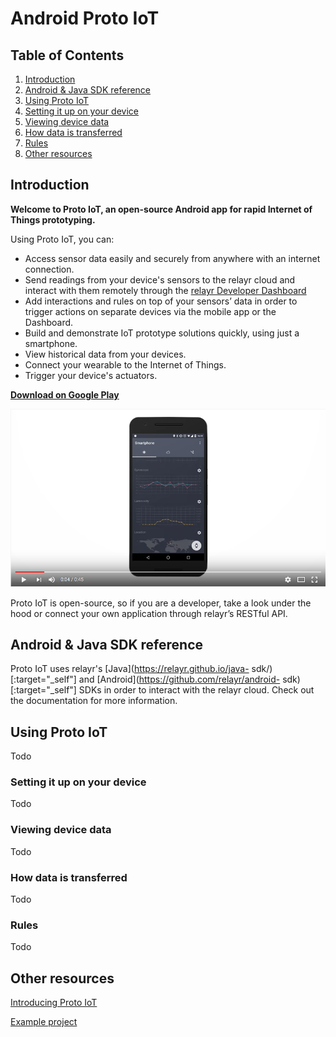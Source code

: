 # Android Proto IoT

## Table of Contents

1.  [Introduction](#introduction)
2.  [Android & Java SDK reference](#android--java-sdk-reference)
3.  [Using Proto IoT](#using-proto-iot)  
  1.  [Setting it up on your device](#setting-it-up-on-your-device)
  2.  [Viewing device data](#viewing-device-data)
  3.  [How data is transferred](#how-data-is-transferred)
  4.  [Rules](#rules)
4.  [Other resources](#other-resources)

## Introduction

**Welcome to Proto IoT, an open-source Android app for rapid Internet of
Things prototyping.**

Using Proto IoT, you can:

-  Access sensor data easily and securely from anywhere with an internet connection.
-  Send readings from your device's sensors to the relayr cloud and interact with them remotely through the [relayr Developer Dashboard](http://developer.relayr.io)
-  Add interactions and rules on top of your sensors’ data in order to trigger actions on separate devices via the mobile app or the Dashboard.
-  Build and demonstrate IoT prototype solutions quickly, using just a smartphone.
-  View historical data from your devices.
-  Connect your wearable to the Internet of Things.
-  Trigger your device's actuators.

[**Download on Google Play**](https://play.google.com/store/apps/details?id=io.relayr.iotsmartphone&hl=en)

[![Introducing Proto IoT for Android](video_tmb.png)](https://www.youtube.com/watch?v=s55vkryfQSY "Introducing Proto IoT for Android | relayr")

Proto IoT is open-source, so if you are a developer, take a look under the
hood or connect your own application through relayr’s RESTful API.

## Android & Java SDK reference

Proto IoT uses relayr's [Java](https://relayr.github.io/java-
sdk/)[:target="_self"] and [Android](https://github.com/relayr/android-
sdk)[:target="_self"] SDKs in order to interact with the relayr cloud. Check
out the documentation for more information.

## Using Proto IoT

Todo

### Setting it up on your device

Todo

### Viewing device data

Todo

### How data is transferred

Todo

### Rules

Todo

## Other resources

[Introducing Proto IoT](http://blog.relayr.io/engineering/introducing-proto-iot-for-android)

[Example project](https://github.com/bernardpletikosa/droidcon-workshop-2016)